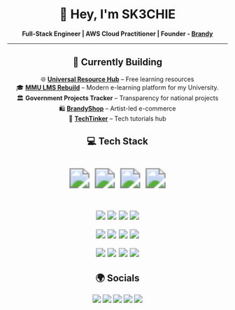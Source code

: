 <div align="center">

# 👋 Hey, I'm **SK3CHIE**  
**Full-Stack Engineer | AWS Cloud Practitioner | Founder - [Brandy](brandyshop.netlify.app)**  

---
 
## 🚧 Currently Building  
<p align="center">
🌐 <strong><a href="https://universal-resource-hub.netlify.app/">Universal Resource Hub</a></strong> – Free learning resources  
<br/>
🎓 <strong><a href="https://mmu-e-learning.netlify.app/">MMU LMS Rebuild</a></strong> – Modern e-learning platform for my University. 
<br/>
🏛 <strong>Government Projects Tracker</strong> – Transparency for national projects  
<br/>
🛍 <strong><a href="https://brandyshop.netlify.app">BrandyShop</a></strong> – Artist-led e-commerce  
<br/>
📲 <strong><a href="https://t.me/techtinker0">TechTinker</a></strong> – Tech tutorials hub  
</p>


## 💻 Tech Stack  
</div>

<p align="center" style="zoom: 2.9;">
  <img src="https://img.shields.io/badge/JavaScript-black?style=for-the-badge&logo=javascript&logoColor=F7DF1E"/>
  <img src="https://img.shields.io/badge/TypeScript-black?style=for-the-badge&logo=typescript&logoColor=white"/>
  <img src="https://img.shields.io/badge/Python-black?style=for-the-badge&logo=python&logoColor=ffdd54"/>
  <img src="https://img.shields.io/badge/PostgreSQL-black?style=for-the-badge&logo=postgresql&logoColor=white"/>
</p>
<p align="center" style="zoom: 1.3;">
  <img src="https://img.shields.io/badge/Next.js-black?style=for-the-badge&logo=next.js&logoColor=white"/>
  <img src="https://img.shields.io/badge/React-black?style=for-the-badge&logo=react&logoColor=61DAFB"/>
  <img src="https://img.shields.io/badge/TailwindCSS-black?style=for-the-badge&logo=tailwind-css&logoColor=white"/>
  <img src="https://img.shields.io/badge/Figma-black?style=for-the-badge&logo=figma&logoColor=white"/>
</p>
<p align="center" style="zoom: 1.3;">
  <img src="https://img.shields.io/badge/Supabase-black?style=for-the-badge&logo=supabase&logoColor=3ECF8E"/>
  <img src="https://img.shields.io/badge/Firebase-black?style=for-the-badge&logo=firebase&logoColor=FFCA28"/>
  <img src="https://img.shields.io/badge/AWS-black?style=for-the-badge&logo=amazon-aws&logoColor=FF9900"/>
  <img src="https://img.shields.io/badge/Docker-black?style=for-the-badge&logo=docker&logoColor=white"/>
</p>
<p align="center" style="zoom: 1.3;">
  <img src="https://img.shields.io/badge/Vercel-black?style=for-the-badge&logo=vercel&logoColor=white"/>
  <img src="https://img.shields.io/badge/GitHub-black?style=for-the-badge&logo=github&logoColor=white"/>
  <img src="https://img.shields.io/badge/Linux-black?style=for-the-badge&logo=linux&logoColor=FCC624"/>
  <img src="https://img.shields.io/badge/VSCode-black?style=for-the-badge&logo=visualstudiocode&logoColor=007ACC"/>
</p>


<div align="center">
   
## 🌍 Socials  
</div>

<p align="center" style="zoom: 1.2;">
  <a href="https://instagram.com/sk3chie"><img src="https://img.shields.io/badge/Instagram-E4405F?style=for-the-badge&logo=instagram&logoColor=white"/></a>
  <a href="https://linkedin.com/in/omollo-victor-28b942356/"><img src="https://img.shields.io/badge/LinkedIn-0A66C2?style=for-the-badge&logo=linkedin&logoColor=white"/></a>
  <a href="https://x.com/sk3chie"><img src="https://img.shields.io/badge/X-000000?style=for-the-badge&logo=x&logoColor=white"/></a>
  <a href="https://tiktok.com/@sk3chie"><img src="https://img.shields.io/badge/TikTok-000000?style=for-the-badge&logo=tiktok&logoColor=white"/></a>
  <a href="https://t.me/techtinker0"><img src="https://img.shields.io/badge/Telegram-26A5E4?style=for-the-badge&logo=telegram&logoColor=white"/></a>
</p>
